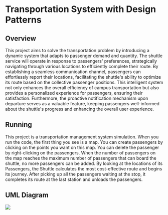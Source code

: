 # Transportation System with Design Patterns
## Overview
This project aims to solve the transportation problem by introducing a dynamic system that adapts to passenger demand and quantity. The shuttle service will operate in response to passengers' preferences, strategically navigating through various locations to efficiently complete their route. By establishing a seamless communication channel, passengers can effortlessly report their locations, facilitating the shuttle's ability to optimize its route based on the collective passenger positions. This intelligent system not only enhances the overall efficiency of campus transportation but also provides a personalized experience for passengers, ensuring their satisfaction. Furthermore, the proactive notification mechanism upon departure serves as a valuable feature, keeping passengers well-informed about the shuttle's progress and enhancing the overall user experience.

## Running
This project is a transportation management system simulation. When you run the code, the first thing you see is a map. You can create passengers by clicking on the points you want on this map. You can delete the passenger by right-clicking on the passengers. When the number of passengers on the map reaches the maximum number of passengers that can board the shuttle, no more passengers can be added. By looking at the locations of its Passengers, the Shuttle calculates the most cost-effective route and begins its journey. After picking up all the passengers waiting at the stop, it completes its route at the last station and unloads the passengers.

## UML Diagram
![](https://github.com/neslisahcelek/design-patterns-project/assets/70594682/ed391b84-2d15-41ed-8536-1ce2e216a47d)
